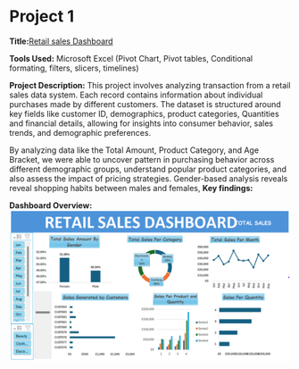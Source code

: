 # Project 1

 **Title:**[Retail sales Dashboard](https://github.com/myvic70/myvic70.github.io/blob/main/Retail%20Sales.xlsx)
 
 **Tools Used:** Microsoft Excel (Pivot Chart, Pivot tables, Conditional formating, filters, slicers, timelines)

**Project Description:** This project involves analyzing transaction from a retail sales data system. Each record contains information about individual purchases made by different customers. The dataset is structured around key fields like customer ID, demographics, product categories, Quantities and financial details, allowing for insights into consumer behavior, sales trends, and demographic preferences.

By analyzing data like the Total Amount, Product Category, and Age Bracket, we were able to uncover pattern in purchasing behavior across different demographic groups, understand popular product categories, and also assess the impact of pricing strategies. Gender-based analysis reveals reveal shopping habits between males and females, 
 **Key findings:**
 
**Dashboard Overview:**
![Retail](Retail.png)

